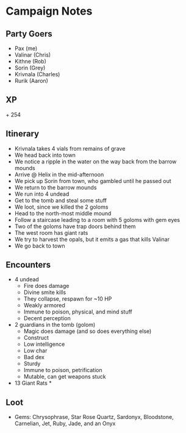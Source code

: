 # Campaign Notes

## Party Goers
* Pax (me) 
* Valinar (Chris)
* Kithne (Rob)
* Sorin (Grey)
* Krivnala (Charles)
* Rurik (Aaron)

## XP
\+ 254

## Itinerary 
* Krivnala takes 4 vials from remains of grave 
* We head back into town
* We notice a ripple in the water on the way back from the barrow mounds 
* Arrive @ Helix in the mid-afternoon
* We pick up Sorin from town, who gambled until he passed out
* We return to the barrow mounds
* We run into 4 undead
* Get to the tomb and steal some stuff
* We loot, since we killed the 2 goloms
* Head to the north-most middle mound
* Follow a staircase leading to a room with 5 goloms with gem eyes
* Two of the goloms have trap doors behind them
* The west room has giant rats
* We try to harvest the opals, but it emits a gas that kills Valinar
* We go back to town

## Encounters
- 4 undead  
    * Fire does damage  
    * Divine smite kills  
    * They collapse, respawn for ~10 HP
    * Weakly armored
    * Immune to poison, physical, and mind stuff
    * Decent perception
- 2 guardians in the tomb (golom)
    * Magic does damage (and so does everything else)
    * Construct 
    * Low intelligence 
    * Low char
    * Bad dex
    * Sturdy
    * Immune to poison, petrification
    * Mutable, can get weapons stuck 
- 13 Giant Rats 
    * 

## Loot
- Gems: Chrysophrase, Star Rose Quartz, Sardonyx, Bloodstone, Carnelian, Jet, Ruby, Jade, and an Onyx
